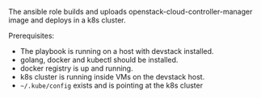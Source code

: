 The ansible role builds and uploads openstack-cloud-controller-manager image and deploys in a k8s cluster.

Prerequisites:

* The playbook is running on a host with devstack installed.
* golang, docker and kubectl should be installed.
* docker registry is up and running.
* k8s cluster is running inside VMs on the devstack host.
* `~/.kube/config` exists and is pointing at the k8s cluster
